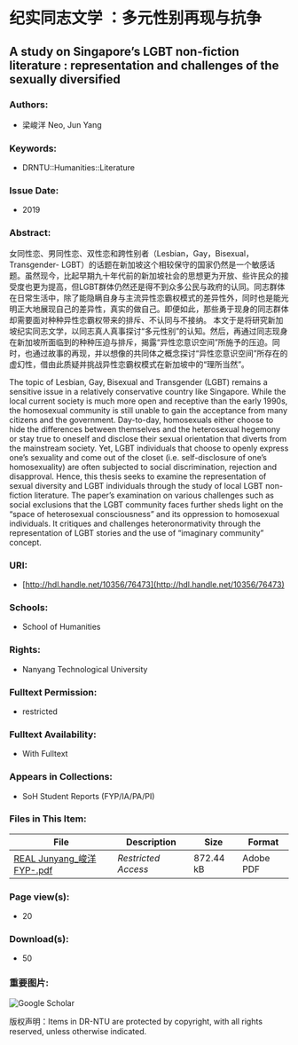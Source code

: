 # 纪实同志文学 ：多元性别再现与抗争

## A study on Singapore’s LGBT non-fiction literature : representation and challenges of the sexually diversified

### Authors:
- 梁峻洋 Neo, Jun Yang

### Keywords:
- DRNTU::Humanities::Literature

### Issue Date:
- 2019

### Abstract:
女同性恋、男同性恋、双性恋和跨性别者（Lesbian，Gay，Bisexual，Transgender- LGBT）的话题在新加坡这个相较保守的国家仍然是一个敏感话题。虽然现今，比起早期九十年代前的新加坡社会的思想更为开放、些许民众的接受度也更为提高，但LGBT群体仍然还是得不到众多公民与政府的认同。同志群体在日常生活中，除了能隐瞒自身与主流异性恋霸权模式的差异性外，同时也是能光明正大地展现自己的差异性，真实的做自己。即便如此，那些勇于现身的同志群体却需要面对种种异性恋霸权带来的排斥、不认同与不接纳。 本文于是将研究新加坡纪实同志文学，以同志真人真事探讨“多元性别”的认知。然后，再通过同志现身在新加坡所面临到的种种压迫与排斥，揭露“异性恋意识空间”所施予的压迫。同时，也通过故事的再现，并以想像的共同体之概念探讨“异性恋意识空间”所存在的虚幻性，借由此质疑并挑战异性恋霸权模式在新加坡中的“理所当然”。 

The topic of Lesbian, Gay, Bisexual and Transgender (LGBT) remains a sensitive issue in a relatively conservative country like Singapore. While the local current society is much more open and receptive than the early 1990s, the homosexual community is still unable to gain the acceptance from many citizens and the government. Day-to-day, homosexuals either choose to hide the differences between themselves and the heterosexual hegemony or stay true to oneself and disclose their sexual orientation that diverts from the mainstream society. Yet, LGBT individuals that choose to openly express one’s sexuality and come out of the closet (i.e. self-disclosure of one’s homosexuality) are often subjected to social discrimination, rejection and disapproval. Hence, this thesis seeks to examine the representation of sexual diversity and LGBT individuals through the study of local LGBT non-fiction literature. The paper’s examination on various challenges such as social exclusions that the LGBT community faces further sheds light on the “space of heterosexual consciousness” and its oppression to homosexual individuals. It critiques and challenges heteronormativity through the representation of LGBT stories and the use of “imaginary community” concept.

### URI:
- [http://hdl.handle.net/10356/76473](http://hdl.handle.net/10356/76473)

### Schools:
- School of Humanities

### Rights:
- Nanyang Technological University

### Fulltext Permission:
- restricted

### Fulltext Availability:
- With Fulltext

### Appears in Collections:
- SoH Student Reports (FYP/IA/PA/PI)

### Files in This Item:

| File                                         | Description          | Size      | Format     |
|----------------------------------------------|----------------------|-----------|------------|
| [REAL Junyang_峻洋FYP-.pdf](https://hdl.handle.net/10356/76473/1/REAL%20Junyang_%e5%b3%bb%e6%b4%8bFYP-.pdf) | _Restricted Access_   | 872.44 kB | Adobe PDF  |

### Page view(s):
- 20

### Download(s):
- 50

### 重要图片:
![Google Scholar](https://image/google-favicon-png.ico)

版权声明：Items in DR-NTU are protected by copyright, with all rights reserved, unless otherwise indicated.